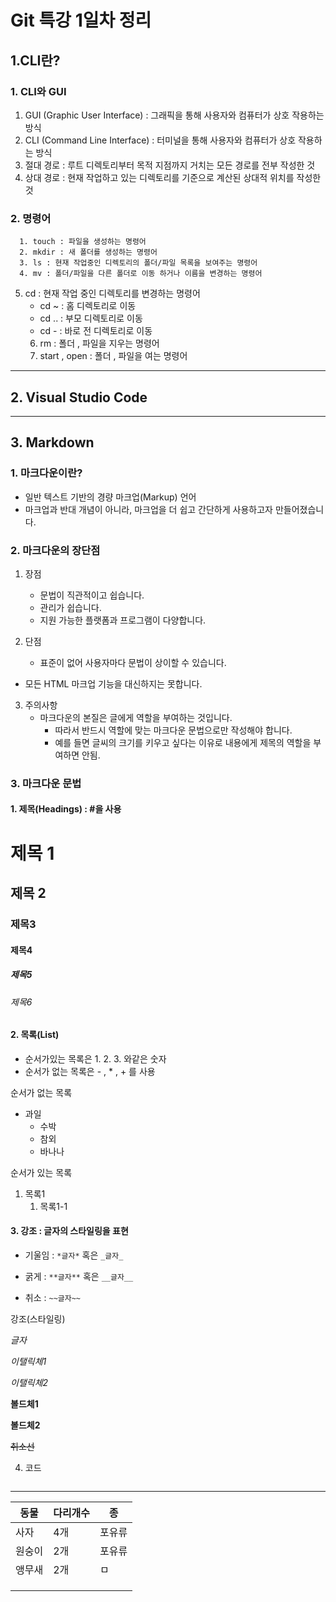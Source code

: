 # Git 특강 1일차 정리

## 1.CLI란?

### 1.  CLI와 GUI

   1. GUI (Graphic User Interface) : 그래픽을 통해 사용자와 컴퓨터가 상호 작용하는 방식
   2. CLI (Command Line Interface) : 터미널을 통해 사용자와 컴퓨터가 상호 작용하는 방식
   3. 절대 경로 : 루트 디렉토리부터 목적 지점까지 거치는 모든 경로를 전부 작성한 것
   4. 상대 경로 : 현재 작업하고 있는 디렉토리를 기준으로 계산된 상대적 위치를 작성한 것

### 2.  명령어

      1. touch : 파일을 생성하는 명령어
      2. mkdir : 새 폴더를 생성하는 명령어
      3. ls : 현재 작업중인 디렉토리의 폴더/파일 목록을 보여주는 명령어
      4. mv : 폴더/파일을 다른 폴더로 이동 하거나 이름을 변경하는 명령어
   5. cd : 현재 작업 중인 디렉토리를 변경하는 명령어
      - cd ~ : 홈 디렉토리로 이동
      - cd .. : 부모 디렉토리로 이동
      - cd -  : 바로 전 디렉토리로 이동
      6. rm : 폴더 , 파일을 지우는 명령어
      7. start , open : 폴더 , 파일을 여는 명령어

---



## 2. Visual Studio Code



---



## 3. Markdown

   ### 1. 마크다운이란?

   * 일반 텍스트 기반의 경량 마크업(Markup) 언어
   * 마크업과 반대 개념이 아니라, 마크업을 더 쉽고 간단하게 사용하고자 만들어졌습니다.

   ### 2. 마크다운의 장단점

   1. 장점

      - 문법이 직관적이고 쉽습니다.
      - 관리가 쉽습니다.
      - 지원 가능한 플랫폼과 프로그램이 다양합니다.
   2. 단점

      - 표준이 없어 사용자마다 문법이 상이할 수 있습니다.
- 모든 HTML 마크업 기능을 대신하지는 못합니다.

3. 주의사항
   - 마크다운의 본질은 글에게 역할을 부여하는 것입니다.
     - 따라서 반드시 역할에 맞는 마크다운 문법으로만 작성해야 합니다.
     - 예를 들면 글씨의 크기를 키우고 싶다는 이유로 내용에게 제목의 역할을 부여하면 안됨.

### 3. 마크다운 문법

#### 1. 제목(Headings) : #을 사용




# 제목 1



## 제목 2

### 제목3

#### 제목4

##### 제목5

###### 제목6

#### 2.  목록(List)
   - 순서가있는 목록은 1. 2. 3. 와같은 숫자 
   - 순서가 없는 목록은 - , * , + 를 사용

순서가 없는 목록

- 과일
  - 수박
  - 참외
  - 바나나

순서가 있는 목록

1. 목록1
   1. 목록1-1

#### 3. 강조 : 글자의 스타일링을 표현

   - 기울임 : `*글자*` 혹은 `_글자_`

   - 굵게 : `**글자**` 혹은 `__글자__`

   - 취소 : `~~글자~~`

강조(스타일링)

*글자*

*이탤릭체1*

_이탤릭체2_

 **볼드체1**

 __볼드체2__

 ~~취소선~~



4. 코드

```pyt

```

---

| 동물   | 다리개수 | 종     |
| ------ | -------- | ------ |
| 사자   | 4개      | 포유류 |
| 원숭이 | 2개      | 포유류 |
| 앵무새 | 2개      | ㅁ     |
|        |          |        |
|        |          |        |
|        |          |        |



